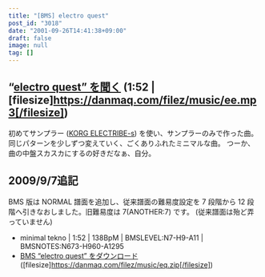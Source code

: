```yaml
---
title: "[BMS] electro quest"
post_id: "3018"
date: "2001-09-26T14:41:38+09:00"
draft: false
image: null
tag: []
---
```



## “[electro quest” を聞く](/filez/music/ee.mp3) (1:52 | [filesize]https://danmaq.com/filez/music/ee.mp3[/filesize])


初めてサンプラー ([KORG ELECTRIBE-s](/electribe-s)) を使い、サンプラーのみで作った曲。同じパターンを少しずつ変えていく、ごくありふれたミニマルな曲。 つーか、曲の中盤スカスカにするの好きだなぁ、自分。  

## 2009/9/7追記
BMS 版は NORMAL 譜面を追加し、従来譜面の難易度設定を 7 段階から 12 段階へ引きなおしました。旧難易度は 7(ANOTHER:7) です。 (従来譜面は殆ど弄っていません)

  * minimal tekno | 1:52 | 138BpM | BMSLEVEL:N7-H9-A11 | BMSNOTES:N673-H960-A1295
  * [BMS “electro quest” をダウンロード](/filez/music/eq.zip) ([filesize]https://danmaq.com/filez/music/eq.zip[/filesize])
